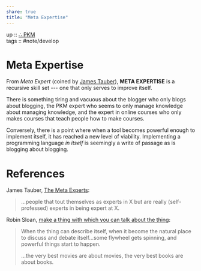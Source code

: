 ```yaml
---  
share: true  
title: "Meta Expertise"  
---  
```

up :: [∴ PKM](./%E2%88%B4-PKM.md)  
tags :: #note/develop   
  
# Meta Expertise  
  
From *Meta Expert* (coined by [James Tauber](https://thoughtstreams.io/jtauber/the-meta-experts/)), **META EXPERTISE** is a recursive skill set --- one that only serves to improve itself.   
  
There is something tiring and vacuous about the blogger who only blogs about blogging, the PKM expert who seems to only manage knowledge about managing knowledge, and the expert in online courses who only makes courses that teach people how to make courses.  
  
Conversely, there is a point where when a tool becomes powerful enough to implement itself, it has reached a new level of viability. Implementing a programming language *in itself* is seemingly a write of passage as is blogging about blogging.  
  
# References  
  
James Tauber, [The Meta Experts](https://thoughtstreams.io/jtauber/the-meta-experts/):  
  
> ...people that tout themselves as experts in X but are really (self-professed) experts in being expert at X.   
  
Robin Sloan, [make a thing with which you can talk about the thing](https://www.robinsloan.com/lab/new-avenues/#meta):   
  
> When the thing can describe itself, when it become the natural place to discuss and debate itself...some flywheel gets spinning, and powerful things start to happen.  
>   
> ...the very best movies are about movies, the very best books are about books.  
  
  
